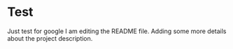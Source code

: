 # Test
Just test for google
I am editing the README file. Adding some more details about the project description.
